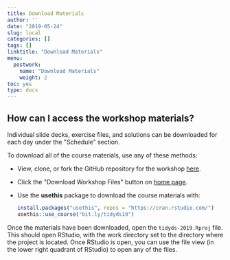 ```yaml
---
title: Download Materials
author: ''
date: "2019-05-24"
slug: local
categories: []
tags: []
linktitle: "Download Materials"
menu:
  postwork:
    name: "Download Materials"
    weight: 2
toc: yes
type: docs
---
```




## How can I access the workshop materials?

Individual slide decks, exercise files, and solutions can be downloaded for each day under the "Schedule" section.

To download all of the course materials, use any of these methods:

* View, clone, or fork the GitHub repository for the workshop [here](https://github.com/wjakethompson/tidyds-2019).
* Click the "Download Workshop Files" button on [home page](/#hero).
* Use the **usethis** package to download the course materials with:

    
    ```r
    install.packages("usethis", repos = "https://cran.rstudio.com/")
    usethis::use_course("bit.ly/tidyds19")
    ```

Once the materials have been downloaded, open the `tidyds-2019.Rproj` file. This should open RStudio, with the work directory set to the directory where the project is located. Once RStudio is open, you can use the file view (in the lower right quadrant of RStudio) to open any of the files.
